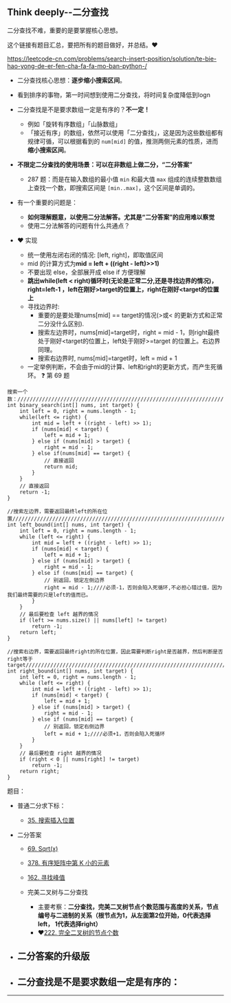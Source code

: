 ## Think deeply--二分查找

二分查找不难，重要的是要掌握核心思想。

这个链接有题目汇总，要把所有的题目做好，并总结。:heart:

https://leetcode-cn.com/problems/search-insert-position/solution/te-bie-hao-yong-de-er-fen-cha-fa-fa-mo-ban-python-/

- 二分查找核心思想：**逐步缩小搜索区间**。
- 看到排序的事物，第一时间想到使用二分查找，将时间复杂度降低到logn
- 二分查找是不是要求数组一定是有序的？**不一定！**

  - 例如「旋转有序数组」「山脉数组」
  - 「接近有序」的数组，依然可以使用「二分查找」，这是因为这些数组都有规律可循，可以根据看到的 `num[mid]` 的值，推测两侧元素的性质，进而 **缩小搜索区间**。
- **不限定二分查找的使用场景：可以在非数组上做二分，“二分答案”**
  -  287 题：而是在输入数组的最小值 `min` 和最大值 `max` 组成的连续整数数组上查找一个数，即搜索区间是 `[min..max]`，这个区间是单调的。
- 有一个重要的问题是：
  -  **如何理解题意，以使用二分法解答。尤其是“二分答案”的应用难以察觉**
  -  使用二分法解答的问题有什么共通点？
- :heart: 实现

  - 统一使用左闭右闭的情况: [left, right]，即取值区间
  - mid 的计算方式为**mid = left + ((right - left)>>1)**
  - 不要出现 else，全部展开成 else if 方便理解
  - **跳出while(left < right)循环时(无论是正常二分,还是寻找边界的情况)，right=left-1 ，left在刚好>target的位置上，right在刚好<target的位置上**
  - 寻找边界时:
    - 重要的是要处理nums[mid] == target的情况(>或< 的更新方式和正常二分没什么区别).
    - 搜索左边界时，nums[mid]=target时，right = mid - 1，则right最终处于刚好<target的位置上，left处于刚好>=target 的位置上。右边界同理。
    - 搜索右边界时, nums[mid]=target时，left = mid + 1
  - 一定举例判断，不会由于mid的计算、left和right的更新方式，而产生死循环。 :question: 第 69 题

```
搜索一个数：///////////////////////////////////////////////////////////////////////
int binary_search(int[] nums, int target) {
    int left = 0, right = nums.length - 1; 
    while(left <= right) {
        int mid = left + ((right - left) >> 1);
        if (nums[mid] < target) {
            left = mid + 1;
        } else if (nums[mid] > target) {
            right = mid - 1; 
        } else if(nums[mid] == target) {
            // 直接返回
            return mid;
        }
    }
    // 直接返回
    return -1;
}

//搜索左边界，需要返回最终left的所在位置///////////////////////////////////////////////////////////////////////
int left_bound(int[] nums, int target) {
    int left = 0, right = nums.length - 1;
    while (left <= right) {
        int mid = left + ((right - left) >> 1);
        if (nums[mid] < target) {
            left = mid + 1;
        } else if (nums[mid] > target) {
            right = mid - 1;
        } else if (nums[mid] == target) {
            // 别返回，锁定左侧边界
            right = mid - 1;////必须-1，否则会陷入死循环,不必担心错过值，因为我们最终需要的只是left的值而已。
        }
    }
    // 最后要检查 left 越界的情况
    if (left >= nums.size() || nums[left] != target)
        return -1;
    return left;
}

//搜索右边界，需要返回最终right的所在位置，因此需要判断right是否越界，然后判断是否right等于target///////////////////////////////////////////////////////////////////////
int right_bound(int[] nums, int target) {
    int left = 0, right = nums.length - 1;
    while (left <= right) {
        int mid = left + ((right - left) >> 1);
        if (nums[mid] < target) {
            left = mid + 1;
        } else if (nums[mid] > target) {
            right = mid - 1;
        } else if (nums[mid] == target) {
            // 别返回，锁定右侧边界
            left = mid + 1;////必须+1，否则会陷入死循环
        }
    }
    // 最后要检查 right 越界的情况
    if (right < 0 || nums[right] != target)
        return -1;
    return right;
}
```



题目：

- 普通二分求下标：
  - [35. 搜索插入位置](https://leetcode-cn.com/problems/search-insert-position/)
- 二分答案
  - [69. Sqrt(x)](https://leetcode-cn.com/problems/sqrtx/)
  - [378. 有序矩阵中第 K 小的元素](https://leetcode-cn.com/problems/kth-smallest-element-in-a-sorted-matrix/)
  - [162. 寻找峰值](https://leetcode-cn.com/problems/find-peak-element/)
  - 完美二叉树与二分查找
  
    - 主要考察：**二分查找，完美二叉树节点个数范围与高度的关系，节点编号与二进制的关系（根节点为1，从左面第2位开始，0代表选择left， 1代表选择right）**
    - :heart:[222. 完全二叉树的节点个数](https://leetcode-cn.com/problems/count-complete-tree-nodes/)
- 二分答案的升级版
  - 

- 二分查找是不是要求数组一定是有序的：
  - 



------

